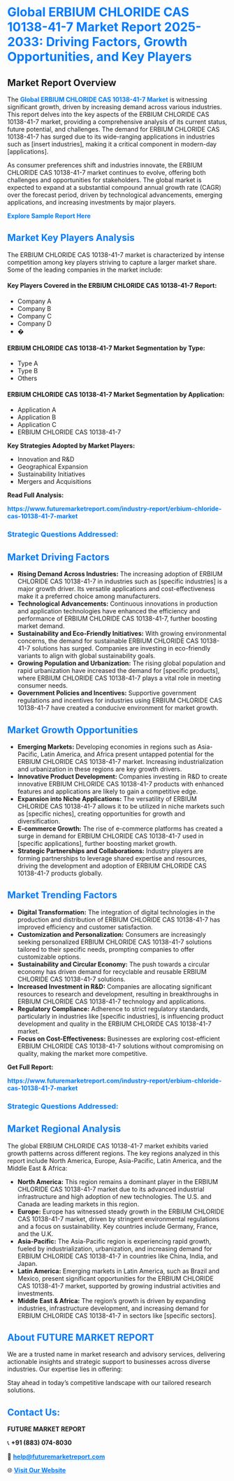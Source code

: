 <h1 style="color: #007BFF;">Global ERBIUM CHLORIDE CAS 10138-41-7 Market Report 2025-2033: Driving Factors, Growth Opportunities, and Key Players</h1>

<section id="overview">
<h2>Market Report Overview</h2>
<p>The <a href="https://www.futuremarketreport.com/industry-report/erbium-chloride-cas-10138-41-7-market" style="color: #007BFF; text-decoration: none;"><strong>Global ERBIUM CHLORIDE CAS 10138-41-7 Market</strong></a> is witnessing significant growth, driven by increasing demand across various industries. This report delves into the key aspects of the ERBIUM CHLORIDE CAS 10138-41-7 market, providing a comprehensive analysis of its current status, future potential, and challenges. The demand for ERBIUM CHLORIDE CAS 10138-41-7 has surged due to its wide-ranging applications in industries such as [insert industries], making it a critical component in modern-day [applications].</p>
<p>As consumer preferences shift and industries innovate, the ERBIUM CHLORIDE CAS 10138-41-7 market continues to evolve, offering both challenges and opportunities for stakeholders. The global market is expected to expand at a substantial compound annual growth rate (CAGR) over the forecast period, driven by technological advancements, emerging applications, and increasing investments by major players.</p>
</section>

<section id="overview">
<p><a href="https://www.futuremarketreport.com/request-sample/reportId=120188" style="color: #007BFF; text-decoration: none;"><strong>Explore Sample Report Here</strong></a></p>
</section>

<section id="key-players">
<h2 style="color: #007BFF;">Market Key Players Analysis</h2>
<p>The ERBIUM CHLORIDE CAS 10138-41-7 market is characterized by intense competition among key players striving to capture a larger market share. Some of the leading companies in the market include:</p>
<h4>Key Players Covered in the ERBIUM CHLORIDE CAS 10138-41-7 Report:</h4>
<ul><li>Company A</li><li>Company B</li><li>Company C</li><li>Company D</li><li>�</li></ul>
<h4>ERBIUM CHLORIDE CAS 10138-41-7 Market Segmentation by Type:</h4>
<ul><li>Type A</li><li>Type B</li><li>Others</li></ul>

<h4>ERBIUM CHLORIDE CAS 10138-41-7 Market Segmentation by Application:</h4>
<ul><li>Application A</li><li>Application B</li><li>Application C</li><li>ERBIUM CHLORIDE CAS 10138-41-7</li></ul>
<p><strong>Key Strategies Adopted by Market Players:</strong></p>
<ul>
<li>Innovation and R&D</li>
<li>Geographical Expansion</li>
<li>Sustainability Initiatives</li>
<li>Mergers and Acquisitions</li>
</ul>
</section>

<section>
<p><strong>Read Full Analysis: </strong></p><a href="https://www.futuremarketreport.com/industry-report/erbium-chloride-cas-10138-41-7-market" style="color: #007BFF; text-decoration: none;"><strong>https://www.futuremarketreport.com/industry-report/erbium-chloride-cas-10138-41-7-market</strong></a>
<h3 style="color: #007BFF;">Strategic Questions Addressed:</h3>
</section>

<section id="driving-factors">
<h2 style="color: #007BFF;">Market Driving Factors</h2>
<ul>
<li><strong>Rising Demand Across Industries:</strong> The increasing adoption of ERBIUM CHLORIDE CAS 10138-41-7 in industries such as [specific industries] is a major growth driver. Its versatile applications and cost-effectiveness make it a preferred choice among manufacturers.</li>
<li><strong>Technological Advancements:</strong> Continuous innovations in production and application technologies have enhanced the efficiency and performance of ERBIUM CHLORIDE CAS 10138-41-7, further boosting market demand.</li>
<li><strong>Sustainability and Eco-Friendly Initiatives:</strong> With growing environmental concerns, the demand for sustainable ERBIUM CHLORIDE CAS 10138-41-7 solutions has surged. Companies are investing in eco-friendly variants to align with global sustainability goals.</li>
<li><strong>Growing Population and Urbanization:</strong> The rising global population and rapid urbanization have increased the demand for [specific products], where ERBIUM CHLORIDE CAS 10138-41-7 plays a vital role in meeting consumer needs.</li>
<li><strong>Government Policies and Incentives:</strong> Supportive government regulations and incentives for industries using ERBIUM CHLORIDE CAS 10138-41-7 have created a conducive environment for market growth.</li>
</ul>
</section>

<section id="growth-opportunities">
<h2 style="color: #007BFF;">Market Growth Opportunities</h2>
<ul>
<li><strong>Emerging Markets:</strong> Developing economies in regions such as Asia-Pacific, Latin America, and Africa present untapped potential for the ERBIUM CHLORIDE CAS 10138-41-7 market. Increasing industrialization and urbanization in these regions are key growth drivers.</li>
<li><strong>Innovative Product Development:</strong> Companies investing in R&D to create innovative ERBIUM CHLORIDE CAS 10138-41-7 products with enhanced features and applications are likely to gain a competitive edge.</li>
<li><strong>Expansion into Niche Applications:</strong> The versatility of ERBIUM CHLORIDE CAS 10138-41-7 allows it to be utilized in niche markets such as [specific niches], creating opportunities for growth and diversification.</li>
<li><strong>E-commerce Growth:</strong> The rise of e-commerce platforms has created a surge in demand for ERBIUM CHLORIDE CAS 10138-41-7 used in [specific applications], further boosting market growth.</li>
<li><strong>Strategic Partnerships and Collaborations:</strong> Industry players are forming partnerships to leverage shared expertise and resources, driving the development and adoption of ERBIUM CHLORIDE CAS 10138-41-7 products globally.</li>
</ul>
</section>

<section id="trending-factors">
<h2 style="color: #007BFF;">Market Trending Factors</h2>
<ul>
<li><strong>Digital Transformation:</strong> The integration of digital technologies in the production and distribution of ERBIUM CHLORIDE CAS 10138-41-7 has improved efficiency and customer satisfaction.</li>
<li><strong>Customization and Personalization:</strong> Consumers are increasingly seeking personalized ERBIUM CHLORIDE CAS 10138-41-7 solutions tailored to their specific needs, prompting companies to offer customizable options.</li>
<li><strong>Sustainability and Circular Economy:</strong> The push towards a circular economy has driven demand for recyclable and reusable ERBIUM CHLORIDE CAS 10138-41-7 solutions.</li>
<li><strong>Increased Investment in R&D:</strong> Companies are allocating significant resources to research and development, resulting in breakthroughs in ERBIUM CHLORIDE CAS 10138-41-7 technology and applications.</li>
<li><strong>Regulatory Compliance:</strong> Adherence to strict regulatory standards, particularly in industries like [specific industries], is influencing product development and quality in the ERBIUM CHLORIDE CAS 10138-41-7 market.</li>
<li><strong>Focus on Cost-Effectiveness:</strong> Businesses are exploring cost-efficient ERBIUM CHLORIDE CAS 10138-41-7 solutions without compromising on quality, making the market more competitive.</li>
</ul>
</section>

<section>
<p><strong>Get Full Report: </strong></p><a href="https://www.futuremarketreport.com/industry-report/erbium-chloride-cas-10138-41-7-market" style="color: #007BFF; text-decoration: none;"><strong>https://www.futuremarketreport.com/industry-report/erbium-chloride-cas-10138-41-7-market</strong></a>
<h3 style="color: #007BFF;">Strategic Questions Addressed:</h3>
</section>


<section id="regional-analysis">
<h2 style="color: #007BFF;">Market Regional Analysis</h2>
<p>The global ERBIUM CHLORIDE CAS 10138-41-7 market exhibits varied growth patterns across different regions. The key regions analyzed in this report include North America, Europe, Asia-Pacific, Latin America, and the Middle East & Africa:</p>
<ul>
<li><strong>North America:</strong> This region remains a dominant player in the ERBIUM CHLORIDE CAS 10138-41-7 market due to its advanced industrial infrastructure and high adoption of new technologies. The U.S. and Canada are leading markets in this region.</li>
<li><strong>Europe:</strong> Europe has witnessed steady growth in the ERBIUM CHLORIDE CAS 10138-41-7 market, driven by stringent environmental regulations and a focus on sustainability. Key countries include Germany, France, and the U.K.</li>
<li><strong>Asia-Pacific:</strong> The Asia-Pacific region is experiencing rapid growth, fueled by industrialization, urbanization, and increasing demand for ERBIUM CHLORIDE CAS 10138-41-7 in countries like China, India, and Japan.</li>
<li><strong>Latin America:</strong> Emerging markets in Latin America, such as Brazil and Mexico, present significant opportunities for the ERBIUM CHLORIDE CAS 10138-41-7 market, supported by growing industrial activities and investments.</li>
<li><strong>Middle East & Africa:</strong> The region’s growth is driven by expanding industries, infrastructure development, and increasing demand for ERBIUM CHLORIDE CAS 10138-41-7 in sectors like [specific sectors].</li>
</ul>
</section>

<footer>
<h2 style="color: #007BFF;">About FUTURE MARKET REPORT</h2>
<p>We are a trusted name in market research and advisory services, delivering actionable insights and strategic support to businesses across diverse industries. Our expertise lies in offering:</p>

<p>Stay ahead in today’s competitive landscape with our tailored research solutions.</p>

<h2 style="color: #007BFF;">Contact Us:</h2>
<p><strong>FUTURE MARKET REPORT</strong></p>
<p>📞 <strong>+91 (883) 074-8030</strong></p>
<p>📧 <strong><a href="mailto:help@futuremarketreport.com" style="color: #007BFF;">help@futuremarketreport.com</a></strong></p>
<p>🌐 <strong><a href="https://www.futuremarketreport.com/" style="color: #007BFF;">Visit Our Website</a></strong></p>
</footer>